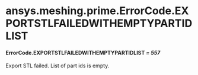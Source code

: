 <a id="ansys-meshing-prime-errorcode-exportstlfailedwithemptypartidlist"></a>

# ansys.meshing.prime.ErrorCode.EXPORTSTLFAILEDWITHEMPTYPARTIDLIST

<a id="ansys.meshing.prime.ErrorCode.EXPORTSTLFAILEDWITHEMPTYPARTIDLIST"></a>

#### ErrorCode.EXPORTSTLFAILEDWITHEMPTYPARTIDLIST *= 557*

Export STL failed. List of part ids is empty.

<!-- !! processed by numpydoc !! -->
